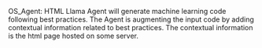 OS_Agent:
    HTML Llama Agent will generate machine learning code following best practices. The Agent is augmenting the input code by adding contextual information related to best practices. The contextual information is the html page hosted on some server.
